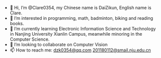 - 👋 Hi, I’m @Clare0354, my Chinese name is DaiZikun, English name is Clare. 
- 👀 I’m interested in programming, math, badminton, biking and reading books. 
- 🌱 I’m currently learning Electronic Information Science and Technology in Nanjing University Xianlin Campus, meanwhile minoring in the Computer Science. 
- 💞️ I’m looking to collaborate on Computer Vision 
- 📫 How to reach me: dzk0354@qq.com  201180112@smail.nju.edu.cn

<!---
Clare0354/Clare0354 is a ✨ special ✨ repository because its `README.md` (this file) appears on your GitHub profile.
You can click the Preview link to take a look at your changes.
--->
